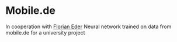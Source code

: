 # Mobile.de
In cooperation with [Florian Eder](https://www.github.com/FlorianEder)
Neural network trained on data from mobile.de for a university project
